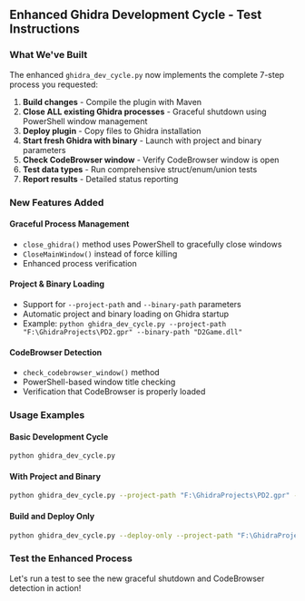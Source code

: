 ## Enhanced Ghidra Development Cycle - Test Instructions

### What We've Built
The enhanced `ghidra_dev_cycle.py` now implements the complete 7-step process you requested:

1. **Build changes** - Compile the plugin with Maven
2. **Close ALL existing Ghidra processes** - Graceful shutdown using PowerShell window management
3. **Deploy plugin** - Copy files to Ghidra installation
4. **Start fresh Ghidra with binary** - Launch with project and binary parameters
5. **Check CodeBrowser window** - Verify CodeBrowser window is open
6. **Test data types** - Run comprehensive struct/enum/union tests
7. **Report results** - Detailed status reporting

### New Features Added

#### Graceful Process Management
- `close_ghidra()` method uses PowerShell to gracefully close windows
- `CloseMainWindow()` instead of force killing
- Enhanced process verification

#### Project & Binary Loading
- Support for `--project-path` and `--binary-path` parameters
- Automatic project and binary loading on Ghidra startup
- Example: `python ghidra_dev_cycle.py --project-path "F:\GhidraProjects\PD2.gpr" --binary-path "D2Game.dll"`

#### CodeBrowser Detection
- `check_codebrowser_window()` method
- PowerShell-based window title checking
- Verification that CodeBrowser is properly loaded

### Usage Examples

#### Basic Development Cycle
```bash
python ghidra_dev_cycle.py
```

#### With Project and Binary
```bash
python ghidra_dev_cycle.py --project-path "F:\GhidraProjects\PD2.gpr" --binary-path "D2Game.dll"
```

#### Build and Deploy Only
```bash
python ghidra_dev_cycle.py --deploy-only --project-path "F:\GhidraProjects\PD2.gpr" --binary-path "D2Game.dll"
```

### Test the Enhanced Process
Let's run a test to see the new graceful shutdown and CodeBrowser detection in action!